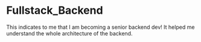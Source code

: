 # Fullstack_Backend

This indicates to me that I am becoming a senior backend dev! 
It helped me understand the whole architecture of the backend.
